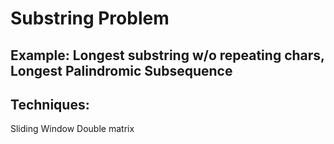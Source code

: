 # Substring Problem
## Example: Longest substring w/o repeating chars, Longest Palindromic Subsequence
## Techniques:
Sliding Window
Double matrix
